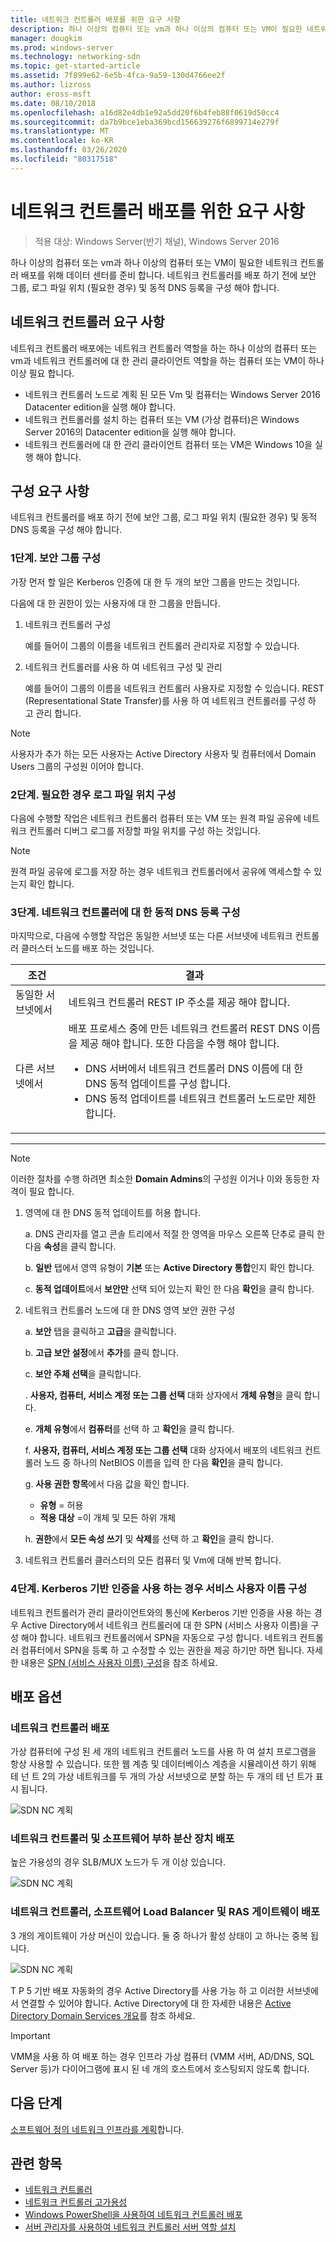 ```yaml
---
title: 네트워크 컨트롤러 배포를 위한 요구 사항
description: 하나 이상의 컴퓨터 또는 vm과 하나 이상의 컴퓨터 또는 VM이 필요한 네트워크 컨트롤러 배포를 위해 데이터 센터를 준비 합니다. 네트워크 컨트롤러를 배포 하기 전에 보안 그룹, 로그 파일 위치 (필요한 경우) 및 동적 DNS 등록을 구성 해야 합니다.
manager: dougkim
ms.prod: windows-server
ms.technology: networking-sdn
ms.topic: get-started-article
ms.assetid: 7f899e62-6e5b-4fca-9a59-130d4766ee2f
ms.author: lizross
author: eross-msft
ms.date: 08/10/2018
ms.openlocfilehash: a16d82e4db1e92a5dd20f6b4feb88f0619d50cc4
ms.sourcegitcommit: da7b9bce1eba369bcd156639276f6899714e279f
ms.translationtype: MT
ms.contentlocale: ko-KR
ms.lasthandoff: 03/26/2020
ms.locfileid: "80317518"
---
```

# <a name="requirements-for-deploying-network-controller"></a>네트워크 컨트롤러 배포를 위한 요구 사항

>적용 대상: Windows Server(반기 채널), Windows Server 2016

하나 이상의 컴퓨터 또는 vm과 하나 이상의 컴퓨터 또는 VM이 필요한 네트워크 컨트롤러 배포를 위해 데이터 센터를 준비 합니다. 네트워크 컨트롤러를 배포 하기 전에 보안 그룹, 로그 파일 위치 (필요한 경우) 및 동적 DNS 등록을 구성 해야 합니다.


## <a name="network-controller-requirements"></a>네트워크 컨트롤러 요구 사항

네트워크 컨트롤러 배포에는 네트워크 컨트롤러 역할을 하는 하나 이상의 컴퓨터 또는 vm과 네트워크 컨트롤러에 대 한 관리 클라이언트 역할을 하는 컴퓨터 또는 VM이 하나 이상 필요 합니다. 

- 네트워크 컨트롤러 노드로 계획 된 모든 Vm 및 컴퓨터는 Windows Server 2016 Datacenter edition을 실행 해야 합니다. 
- 네트워크 컨트롤러를 설치 하는 컴퓨터 또는 VM (가상 컴퓨터)은 Windows Server 2016의 Datacenter edition을 실행 해야 합니다. 
- 네트워크 컨트롤러에 대 한 관리 클라이언트 컴퓨터 또는 VM은 Windows 10을 실행 해야 합니다. 


## <a name="configuration-requirements"></a>구성 요구 사항

네트워크 컨트롤러를 배포 하기 전에 보안 그룹, 로그 파일 위치 (필요한 경우) 및 동적 DNS 등록을 구성 해야 합니다.

### <a name="step-1-configure-your-security-groups"></a>1단계. 보안 그룹 구성

가장 먼저 할 일은 Kerberos 인증에 대 한 두 개의 보안 그룹을 만드는 것입니다. 

다음에 대 한 권한이 있는 사용자에 대 한 그룹을 만듭니다. 

1. 네트워크 컨트롤러 구성<p>예를 들어이 그룹의 이름을 네트워크 컨트롤러 관리자로 지정할 수 있습니다. 
2.  네트워크 컨트롤러를 사용 하 여 네트워크 구성 및 관리<p>예를 들어이 그룹의 이름을 네트워크 컨트롤러 사용자로 지정할 수 있습니다. REST (Representational State Transfer)를 사용 하 여 네트워크 컨트롤러를 구성 하 고 관리 합니다.

>[!NOTE]
>사용자가 추가 하는 모든 사용자는 Active Directory 사용자 및 컴퓨터에서 Domain Users 그룹의 구성원 이어야 합니다.

### <a name="step-2-configure-log-file-locations-if-needed"></a>2단계. 필요한 경우 로그 파일 위치 구성

다음에 수행할 작업은 네트워크 컨트롤러 컴퓨터 또는 VM 또는 원격 파일 공유에 네트워크 컨트롤러 디버그 로그를 저장할 파일 위치를 구성 하는 것입니다. 

>[!NOTE]
>원격 파일 공유에 로그를 저장 하는 경우 네트워크 컨트롤러에서 공유에 액세스할 수 있는지 확인 합니다.


### <a name="step-3-configure-dynamic-dns-registration-for-network-controller"></a>3단계. 네트워크 컨트롤러에 대 한 동적 DNS 등록 구성

마지막으로, 다음에 수행할 작업은 동일한 서브넷 또는 다른 서브넷에 네트워크 컨트롤러 클러스터 노드를 배포 하는 것입니다. 


|         조건         |                                                                                                                                                         결과                                                                                                                                                         |
|-----------------------|-------------------------------------------------------------------------------------------------------------------------------------------------------------------------------------------------------------------------------------------------------------------------------------------------------------------------|
|  동일한 서브넷에서  |                                                                                                                                네트워크 컨트롤러 REST IP 주소를 제공 해야 합니다.                                                                                                                                 |
| 다른 서브넷에서 | 배포 프로세스 중에 만든 네트워크 컨트롤러 REST DNS 이름을 제공 해야 합니다. 또한 다음을 수행 해야 합니다.<ul><li>DNS 서버에서 네트워크 컨트롤러 DNS 이름에 대 한 DNS 동적 업데이트를 구성 합니다.</li><li>DNS 동적 업데이트를 네트워크 컨트롤러 노드로만 제한 합니다.</li></ul> |

---

> [!NOTE]
> 이러한 절차를 수행 하려면 최소한 **Domain Admins**의 구성원 이거나 이와 동등한 자격이 필요 합니다.

1. 영역에 대 한 DNS 동적 업데이트를 허용 합니다.

   a. DNS 관리자를 열고 콘솔 트리에서 적절 한 영역을 마우스 오른쪽 단추로 클릭 한 다음 **속성**을 클릭 합니다. 

   b. **일반** 탭에서 영역 유형이 **기본** 또는 **Active Directory 통합**인지 확인 합니다.

   c. **동적 업데이트**에서 **보안만** 선택 되어 있는지 확인 한 다음 **확인**을 클릭 합니다.

2. 네트워크 컨트롤러 노드에 대 한 DNS 영역 보안 권한 구성

   a.  **보안** 탭을 클릭하고 **고급**을 클릭합니다. 

   b. **고급 보안 설정**에서 **추가**를 클릭 합니다. 

   c. **보안 주체 선택**을 클릭합니다. 

   . **사용자, 컴퓨터, 서비스 계정 또는 그룹 선택** 대화 상자에서 **개체 유형**을 클릭 합니다. 

   e. **개체 유형**에서 **컴퓨터**를 선택 하 고 **확인**을 클릭 합니다.

   f. **사용자, 컴퓨터, 서비스 계정 또는 그룹 선택** 대화 상자에서 배포의 네트워크 컨트롤러 노드 중 하나의 NetBIOS 이름을 입력 한 다음 **확인**을 클릭 합니다.

   g. **사용 권한 항목**에서 다음 값을 확인 합니다.

      - **유형** = 허용
      - **적용 대상** =이 개체 및 모든 하위 개체

   h. **권한**에서 **모든 속성 쓰기** 및 **삭제**를 선택 하 고 **확인**을 클릭 합니다.

3. 네트워크 컨트롤러 클러스터의 모든 컴퓨터 및 Vm에 대해 반복 합니다.

### <a name="step-4-configure-service-principal-name-if-using-kerberos-based-authentication"></a>4단계. Kerberos 기반 인증을 사용 하는 경우 서비스 사용자 이름 구성

네트워크 컨트롤러가 관리 클라이언트와의 통신에 Kerberos 기반 인증을 사용 하는 경우 Active Directory에서 네트워크 컨트롤러에 대 한 SPN (서비스 사용자 이름)을 구성 해야 합니다. 네트워크 컨트롤러에서 SPN을 자동으로 구성 합니다. 네트워크 컨트롤러 컴퓨터에서 SPN을 등록 하 고 수정할 수 있는 권한을 제공 하기만 하면 됩니다. 자세한 내용은 [SPN (서비스 사용자 이름) 구성](https://docs.microsoft.com/windows-server/networking/sdn/security/kerberos-with-spn#configure-service-principal-names-spn)을 참조 하세요.

## <a name="deployment-options"></a>배포 옵션

### <a name="network-controller-deployment"></a>네트워크 컨트롤러 배포

가상 컴퓨터에 구성 된 세 개의 네트워크 컨트롤러 노드를 사용 하 여 설치 프로그램을 항상 사용할 수 있습니다. 또한 웹 계층 및 데이터베이스 계층을 시뮬레이션 하기 위해 테 넌 트 2의 가상 네트워크를 두 개의 가상 서브넷으로 분할 하는 두 개의 테 넌 트가 표시 됩니다.  

![SDN NC 계획](../../media/Plan-a-Software-Defined-Network-Infrastructure/SDN-NC-Planning.png)

### <a name="network-controller-and-software-load-balancer-deployment"></a>네트워크 컨트롤러 및 소프트웨어 부하 분산 장치 배포

높은 가용성의 경우 SLB/MUX 노드가 두 개 이상 있습니다.

![SDN NC 계획](../../media/Plan-a-Software-Defined-Network-Infrastructure/SDN-SLB-Deployment.png)

### <a name="network-controller-software-load-balancer-and-ras-gateway-deployment"></a>네트워크 컨트롤러, 소프트웨어 Load Balancer 및 RAS 게이트웨이 배포

3 개의 게이트웨이 가상 머신이 있습니다. 둘 중 하나가 활성 상태이 고 하나는 중복 됩니다.

![SDN NC 계획](../../media/Plan-a-Software-Defined-Network-Infrastructure/SDN-GW-Deployment.png)  



T P 5 기반 배포 자동화의 경우 Active Directory를 사용 가능 하 고 이러한 서브넷에서 연결할 수 있어야 합니다. Active Directory에 대 한 자세한 내용은 [Active Directory Domain Services 개요](https://docs.microsoft.com/windows-server/identity/ad-ds/get-started/virtual-dc/active-directory-domain-services-overview)를 참조 하세요.  

>[!IMPORTANT] 
>VMM을 사용 하 여 배포 하는 경우 인프라 가상 컴퓨터 (VMM 서버, AD/DNS, SQL Server 등)가 다이어그램에 표시 된 네 개의 호스트에서 호스팅되지 않도록 합니다.  


## <a name="next-steps"></a>다음 단계
[소프트웨어 정의 네트워크 인프라를 계획](https://technet.microsoft.com/windows-server-docs/networking/sdn/plan/plan-a-software-defined-network-infrastructure)합니다.

## <a name="related-topics"></a>관련 항목
- [네트워크 컨트롤러](../technologies/network-controller/Network-Controller.md) 
- [네트워크 컨트롤러 고가용성](../technologies/network-controller/network-controller-high-availability.md) 
- [Windows PowerShell을 사용하여 네트워크 컨트롤러 배포](../deploy/Deploy-Network-Controller-using-Windows-PowerShell.md)   
- [서버 관리자를 사용하여 네트워크 컨트롤러 서버 역할 설치](../technologies/network-controller/Install-the-Network-Controller-server-role-using-Server-Manager.md)   
